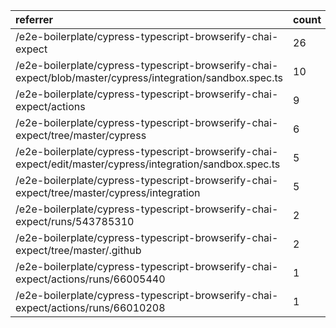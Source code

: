 | referrer                                                                                                   | count | uniques |
| :--------------------------------------------------------------------------------------------------------- | :---- | :------ |
| /e2e-boilerplate/cypress-typescript-browserify-chai-expect                                                 | 26    | 1       |
| /e2e-boilerplate/cypress-typescript-browserify-chai-expect/blob/master/cypress/integration/sandbox.spec.ts | 10    | 1       |
| /e2e-boilerplate/cypress-typescript-browserify-chai-expect/actions                                         | 9     | 1       |
| /e2e-boilerplate/cypress-typescript-browserify-chai-expect/tree/master/cypress                             | 6     | 1       |
| /e2e-boilerplate/cypress-typescript-browserify-chai-expect/edit/master/cypress/integration/sandbox.spec.ts | 5     | 1       |
| /e2e-boilerplate/cypress-typescript-browserify-chai-expect/tree/master/cypress/integration                 | 5     | 1       |
| /e2e-boilerplate/cypress-typescript-browserify-chai-expect/runs/543785310                                  | 2     | 1       |
| /e2e-boilerplate/cypress-typescript-browserify-chai-expect/tree/master/.github                             | 2     | 1       |
| /e2e-boilerplate/cypress-typescript-browserify-chai-expect/actions/runs/66005440                           | 1     | 1       |
| /e2e-boilerplate/cypress-typescript-browserify-chai-expect/actions/runs/66010208                           | 1     | 1       |